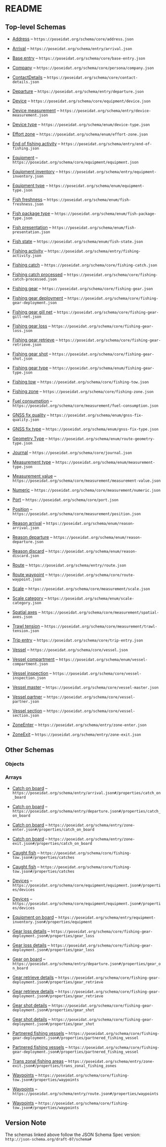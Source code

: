 # README

## Top-level Schemas

*   [Address](./address.md "A street address") – `https://poseidat.org/schema/core/address.json`

*   [Arrival](./arrival.md "A return to port event") – `https://poseidat.org/schema/entry/arrival.json`

*   [Base entry](./base-entry.md "The shared properties for all entries") – `https://poseidat.org/schema/core/base-entry.json`

*   [Company](./company.md "The details of a (commercial) company") – `https://poseidat.org/schema/core/persona/company.json`

*   [ContactDetails](./contact-details.md "Contact information for persona") – `https://poseidat.org/schema/core/contact-details.json`

*   [Departure](./departure.md "A departure from port event") – `https://poseidat.org/schema/entry/departure.json`

*   [Device](./device.md "A device which is a part of a piece of equipment installed on a vessel") – `https://poseidat.org/schema/core/equipment/device.json`

*   [Device measurement](./device-measurement.md "A device measurement journal entry") – `https://poseidat.org/schema/entry/device-measurement.json`

*   [Device type](./device-type.md "The types of supported technical vessel devices") – `https://poseidat.org/schema/enum/device-type.json`

*   [Effort zone](./effort-zone.md "The fishing effort zone") – `https://poseidat.org/schema/enum/effort-zone.json`

*   [End of fishing activity](./end-of-fishing.md "Notification of intent to cease all fishing activity for the trip") – `https://poseidat.org/schema/entry/end-of-fishing.json`

*   [Equipment](./equipment.md "A piece of equipment installed on a vessel") – `https://poseidat.org/schema/core/equipment/equipment.json`

*   [Equipment inventory](./equipment-inventory.md "An entry detailing the equipment installed on a vessel") – `https://poseidat.org/schema/entry/equipment-inventory.json`

*   [Equipment type](./equipment-type.md "The types of supported technical vessel equipment") – `https://poseidat.org/schema/enum/equipment-type.json`

*   [Fish freshness](./fish-freshness.md "The freshness indication for processed fish species") – `https://poseidat.org/schema/enum/fish-freshness.json`

*   [Fish package type](./fish-package-type.md "The package types for processed fish species") – `https://poseidat.org/schema/enum/fish-package-type.json`

*   [Fish presentation](./fish-presentation.md "The presentation formats for processed fish species") – `https://poseidat.org/schema/enum/fish-presentation.json`

*   [Fish state](./fish-state.md "The preservation states for processed fish species") – `https://poseidat.org/schema/enum/fish-state.json`

*   [Fishing activity](./fishing-activity.md "Notification of intent to cease all fishing activity for the trip") – `https://poseidat.org/schema/entry/fishing-activity.json`

*   [Fishing catch](./fishing-catch.md "Details of caught fish") – `https://poseidat.org/schema/core/fishing-catch.json`

*   [Fishing catch processed](./fishing-catch-processed.md "Details of caught fish after it has been processed") – `https://poseidat.org/schema/core/fishing-catch-processed.json`

*   [Fishing gear](./fishing-gear.md "Fishing gear details") – `https://poseidat.org/schema/core/fishing-gear.json`

*   [Fishing gear deployment](./fishing-gear-deployment.md "Fishing gear deployment details") – `https://poseidat.org/schema/core/fishing-gear-deployment.json`

*   [Fishing gear gill net](./fishing-gear-gill-net.md "Deep Sea Permit requirements when using gill nets") – `https://poseidat.org/schema/core/fishing-gear-gill-net.json`

*   [Fishing gear loss](./fishing-gear-loss.md "A gear loss event details") – `https://poseidat.org/schema/core/fishing-gear-loss.json`

*   [Fishing gear retrieve](./fishing-gear-retrieve.md "A gear retrieve event details") – `https://poseidat.org/schema/core/fishing-gear-retrieve.json`

*   [Fishing gear shot](./fishing-gear-shot.md "A gear shot event details") – `https://poseidat.org/schema/core/fishing-gear-shot.json`

*   [Fishing gear type](./fishing-gear-type.md "Fishing gear type codes") – `https://poseidat.org/schema/enum/fishing-gear-type.json`

*   [Fishing tow](./fishing-tow.md "Fishing tow details") – `https://poseidat.org/schema/core/fishing-tow.json`

*   [Fishing zone](./fishing-zone.md "Geographical zone for fishing activities") – `https://poseidat.org/schema/core/fishing-zone.json`

*   [Fuel consumption](./fuel-consumption.md "Fuel consumption of a certain engine") – `https://poseidat.org/schema/core/measurement/fuel-consumption.json`

*   [GNSS fix quality](./gnss-fix-quality.md "The quality of a GNSS receiver's fix") – `https://poseidat.org/schema/enum/gnss-fix-quality.json`

*   [GNSS fix type](./gnss-fix-type.md "The type of a GNSS receiver's fix") – `https://poseidat.org/schema/enum/gnss-fix-type.json`

*   [Geometry Type](./route-geometry-type.md "The types of geometry used to calculate the distance between two positions") – `https://poseidat.org/schema/enum/route-geometry-type.json`

*   [Journal](./journal.md "A trip journal") – `https://poseidat.org/schema/core/journal.json`

*   [Measurement type](./measurement-type.md "The measurement types") – `https://poseidat.org/schema/enum/measurement-type.json`

*   [Measurement value](./measurement-value.md "The value of a certain type of measurement") – `https://poseidat.org/schema/core/measurement/measurement-value.json`

*   [Numeric](./numeric.md "A number representing a measurement from a sensor") – `https://poseidat.org/schema/core/measurement/numeric.json`

*   [Port](./port.md "Fishing port details") – `https://poseidat.org/schema/core/port.json`

*   [Position](./position.md "A navigational position that can be used in an entry") – `https://poseidat.org/schema/core/measurement/position.json`

*   [Reason arrival](./reason-arrival.md "The reason for the vessel to return to port") – `https://poseidat.org/schema/enum/reason-arrival.json`

*   [Reason departure](./reason-departure.md "The reason for the vessel to depart from port") – `https://poseidat.org/schema/enum/reason-departure.json`

*   [Reason discard](./reason-discard.md "The reason for a vessel to discard caught fish") – `https://poseidat.org/schema/enum/reason-discard.json`

*   [Route](./route.md "A route which was planned with an ECS/ECDIS system") – `https://poseidat.org/schema/entry/route.json`

*   [Route waypoint](./route-waypoint.md "A waypoint which is part of a route") – `https://poseidat.org/schema/core/route-waypoint.json`

*   [Scale](./scale.md "A scale measurement that can be used in an entry") – `https://poseidat.org/schema/core/measurement/scale.json`

*   [Scale category](./scale-category.md "The types of supported product categories to weigh") – `https://poseidat.org/schema/enum/scale-category.json`

*   [Spatial axes](./spatial-axes.md "The spatial axes for a given sensor") – `https://poseidat.org/schema/core/measurement/spatial-axes.json`

*   [Trawl tension](./trawl-tension.md "A combination of sensor measurements for the trawl tension") – `https://poseidat.org/schema/core/measurement/trawl-tension.json`

*   [Trip entry](./trip-entry.md "The trip related details of a journal entry") – `https://poseidat.org/schema/core/trip-entry.json`

*   [Vessel](./vessel.md "The vessel information") – `https://poseidat.org/schema/core/vessel.json`

*   [Vessel compartment](./vessel-compartment.md "The different compartments in a vessel") – `https://poseidat.org/schema/enum/vessel-compartment.json`

*   [Vessel inspection](./vessel-inspection.md "Vessel inspection details") – `https://poseidat.org/schema/core/vessel-inspection.json`

*   [Vessel master](./vessel-master.md "The vessel master details") – `https://poseidat.org/schema/core/vessel-master.json`

*   [Vessel partner](./vessel-partner.md "Fishing vessel details for partnered fishing") – `https://poseidat.org/schema/core/vessel-partner.json`

*   [Vessel section](./vessel-section.md "A section off a vessel, used to detail where objects are on the vessel") – `https://poseidat.org/schema/core/vessel-section.json`

*   [ZoneEnter](./zone-enter.md "Enter declaration of a fishing zone") – `https://poseidat.org/schema/entry/zone-enter.json`

*   [ZoneExit](./zone-exit.md "Exit declaration of a fishing zone") – `https://poseidat.org/schema/entry/zone-exit.json`

## Other Schemas

### Objects



### Arrays

*   [Catch on board](./arrival-properties-catch-on-board.md "The caught fish present on board the vessel") – `https://poseidat.org/schema/entry/arrival.json#/properties/catch_on_board`

*   [Catch on board](./departure-properties-catch-on-board.md "The previously caught fish present on board the vessel") – `https://poseidat.org/schema/entry/departure.json#/properties/catch_on_board`

*   [Catch on board](./zone-enter-properties-catch-on-board.md "The previously caught fish present on the vessel at the time of entry") – `https://poseidat.org/schema/entry/zone-enter.json#/properties/catch_on_board`

*   [Catch on board](./zone-exit-properties-catch-on-board.md "The previously caught fish present on the vessel at the time of entry") – `https://poseidat.org/schema/entry/zone-exit.json#/properties/catch_on_board`

*   [Caught fish](./fishing-tow-properties-caught-fish.md "The fish caught in this tow") – `https://poseidat.org/schema/core/fishing-tow.json#/properties/catches`

*   [Caught fish](./fishing-tow-properties-caught-fish.md "The fish caught in this tow") – `https://poseidat.org/schema/core/fishing-tow.json#/properties/catches`

*   [Devices](./equipment-properties-devices.md "The collection of devices of which this equipment is composed") – `https://poseidat.org/schema/core/equipment/equipment.json#/properties/devices`

*   [Devices](./equipment-properties-devices.md "The collection of devices of which this equipment is composed") – `https://poseidat.org/schema/core/equipment/equipment.json#/properties/devices`

*   [Equipment on board](./equipment-inventory-properties-equipment-on-board.md "The collection of equipment for the vessel") – `https://poseidat.org/schema/entry/equipment-inventory.json#/properties/equipment`

*   [Gear loss details](./fishing-gear-deployment-properties-gear-loss-details.md "All gear loss even details") – `https://poseidat.org/schema/core/fishing-gear-deployment.json#/properties/gear_loss`

*   [Gear loss details](./fishing-gear-deployment-properties-gear-loss-details.md "All gear loss even details") – `https://poseidat.org/schema/core/fishing-gear-deployment.json#/properties/gear_loss`

*   [Gear on board](./departure-properties-gear-on-board.md "The gear present on board the vessel") – `https://poseidat.org/schema/entry/departure.json#/properties/gear_on_board`

*   [Gear retrieve details](./fishing-gear-deployment-properties-gear-retrieve-details.md "All gear retrieve even details") – `https://poseidat.org/schema/core/fishing-gear-deployment.json#/properties/gear_retrieve`

*   [Gear retrieve details](./fishing-gear-deployment-properties-gear-retrieve-details.md "All gear retrieve even details") – `https://poseidat.org/schema/core/fishing-gear-deployment.json#/properties/gear_retrieve`

*   [Gear shot details](./fishing-gear-deployment-properties-gear-shot-details.md "All gear shot event details") – `https://poseidat.org/schema/core/fishing-gear-deployment.json#/properties/gear_shot`

*   [Gear shot details](./fishing-gear-deployment-properties-gear-shot-details.md "All gear shot event details") – `https://poseidat.org/schema/core/fishing-gear-deployment.json#/properties/gear_shot`

*   [Partnered fishing vessels](./fishing-gear-deployment-properties-partnered-fishing-vessels.md "Details of partner vessels for pair fishing") – `https://poseidat.org/schema/core/fishing-gear-deployment.json#/properties/partnered_fishing_vessel`

*   [Partnered fishing vessels](./fishing-gear-deployment-properties-partnered-fishing-vessels.md "Details of partner vessels for pair fishing") – `https://poseidat.org/schema/core/fishing-gear-deployment.json#/properties/partnered_fishing_vessel`

*   [Trans zonal fishing areas](./zone-exit-properties-trans-zonal-fishing-areas.md "The zones involved in trans-zonal fishing") – `https://poseidat.org/schema/entry/zone-exit.json#/properties/trans_zonal_fishing_zones`

*   [Waypoints](./fishing-tow-properties-waypoints.md "The collection of geographical locations logged during the tow") – `https://poseidat.org/schema/core/fishing-tow.json#/properties/waypoints`

*   [Waypoints](./route-properties-waypoints.md "The collection of waypoints which make the route") – `https://poseidat.org/schema/entry/route.json#/properties/waypoints`

*   [Waypoints](./fishing-tow-properties-waypoints.md "The collection of geographical locations logged during the tow") – `https://poseidat.org/schema/core/fishing-tow.json#/properties/waypoints`

## Version Note

The schemas linked above follow the JSON Schema Spec version: `http://json-schema.org/draft-07/schema#`
